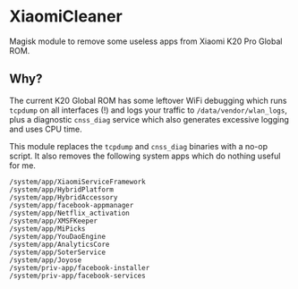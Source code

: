 # XiaomiCleaner
Magisk module to remove some useless apps from Xiaomi K20 Pro Global ROM.

## Why?
The current K20 Global ROM has some leftover WiFi debugging which runs `tcpdump` on all interfaces (!) and logs your traffic to `/data/vendor/wlan_logs`, plus a diagnostic `cnss_diag` service which also generates excessive logging and uses CPU time.

This module replaces the `tcpdump` and `cnss_diag` binaries with a no-op script. It also removes the following system apps which do nothing useful for me.

```
/system/app/XiaomiServiceFramework
/system/app/HybridPlatform
/system/app/HybridAccessory
/system/app/facebook-appmanager
/system/app/Netflix_activation
/system/app/XMSFKeeper
/system/app/MiPicks
/system/app/YouDaoEngine
/system/app/AnalyticsCore
/system/app/SoterService
/system/app/Joyose
/system/priv-app/facebook-installer
/system/priv-app/facebook-services
```
